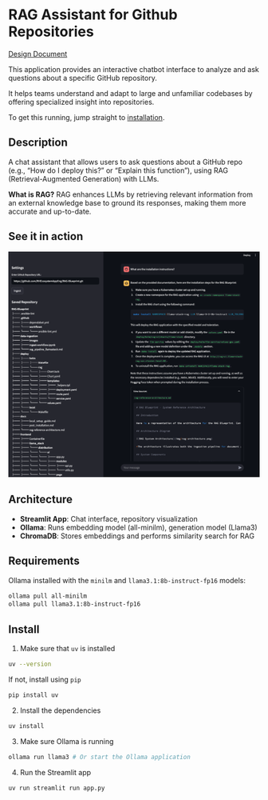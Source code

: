# RAG Assistant for Github Repositories

[Design Document](https://docs.google.com/document/d/1Bo_BkGSxWiDNKUSwEG-GPFBL6swkyRGxIxlsVxe085k/edit?usp=sharing)

This application provides an interactive chatbot interface to analyze and ask questions about a specific GitHub repository. 

It helps teams understand and adapt to large and unfamiliar codebases by offering specialized insight into repositories.

To get this running, jump straight to [installation](#install). 

## Description 
A chat assistant that allows users to ask questions about a GitHub repo (e.g., “How do I deploy this?” or “Explain this function”), using RAG (Retrieval-Augmented Generation) with LLMs.

**What is RAG?** RAG enhances LLMs by retrieving relevant information from an external knowledge base to ground its responses, making them more accurate and up-to-date.

## See it in action 

![demo](./images/source-demo.png)

## Architecture

- **Streamlit App**: Chat interface, repository visualization
- **Ollama**: Runs embedding model (all-minilm), generation model (Llama3) 
- **ChromaDB**: Stores embeddings and performs similarity search for RAG

## Requirements

Ollama installed with the `minilm` and `llama3.1:8b-instruct-fp16` models:
```sh
ollama pull all-minilm
ollama pull llama3.1:8b-instruct-fp16
```

## Install 

1. Make sure that `uv` is installed

```sh
uv --version
```

If not, install using `pip`

```sh
pip install uv
```

2. Install the dependencies

```sh
uv install
```

3. Make sure Ollama is running

```sh
ollama run llama3 # Or start the Ollama application
```

4. Run the Streamlit app
```sh
uv run streamlit run app.py
```